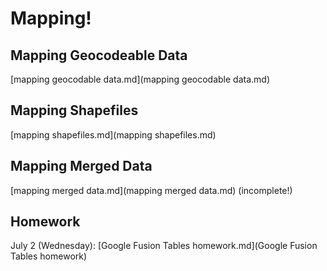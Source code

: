 # Mapping!

## Mapping Geocodeable Data

[mapping geocodable data.md](mapping geocodable data.md)

## Mapping Shapefiles

[mapping shapefiles.md](mapping shapefiles.md)

## Mapping Merged Data

[mapping merged data.md](mapping merged data.md) (incomplete!)

## Homework

July 2 (Wednesday): [Google Fusion Tables homework.md](Google Fusion Tables homework)